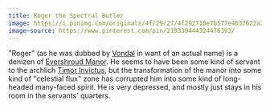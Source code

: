 ```yaml
---
title: Roger the Spectral Butler
image: https://i.pinimg.com/originals/4f/29/27/4f292710e7b577e4637622a351ebf9e5.jpg
image-source: https://www.pinterest.com/pin/219339444324476393/
---
```


"Roger" (as he was dubbed by [Vondal](vondal) in want of an actual name) is a denizen of [Evershroud Manor](../locales/evershroud-manor). He seems to have been some kind of servant to the archlich [Timor Invictus](timor-invictus), but the transformation of the manor into some kind of "celestial flux" zone has corrupted him into some kind of long-headed many-faced spirit. He is very depressed, and mostly just stays in his room in the servants' quarters.
